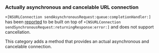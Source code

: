 ### Actually asynchronous and cancelable URL connection

`+[NSURLConnection sendAsynchronousRequest:queue:completionHandler:]` has been [reported](https://twitter.com/landonfuller/status/375403178206171137) to be built on top of `+[NSURLConnection sendSynchronousRequest:returningResponse:error:]` and does not support cancellation.

This category adds a method that provides an actual asynchronous and cancelable connection. 
